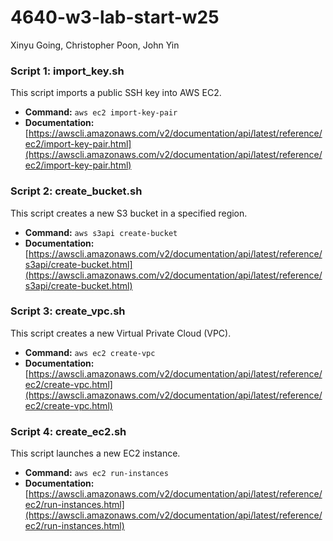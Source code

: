 # 4640-w3-lab-start-w25

Xinyu Going, Christopher Poon, John Yin

### Script 1: import_key.sh
This script imports a public SSH key into AWS EC2.
*   **Command:** `aws ec2 import-key-pair`
*   **Documentation:** [https://awscli.amazonaws.com/v2/documentation/api/latest/reference/ec2/import-key-pair.html](https://awscli.amazonaws.com/v2/documentation/api/latest/reference/ec2/import-key-pair.html)

### Script 2: create_bucket.sh
This script creates a new S3 bucket in a specified region.
*   **Command:** `aws s3api create-bucket`
*   **Documentation:** [https://awscli.amazonaws.com/v2/documentation/api/latest/reference/s3api/create-bucket.html](https://awscli.amazonaws.com/v2/documentation/api/latest/reference/s3api/create-bucket.html)

### Script 3: create_vpc.sh
This script creates a new Virtual Private Cloud (VPC).
*   **Command:** `aws ec2 create-vpc`
*   **Documentation:** [https://awscli.amazonaws.com/v2/documentation/api/latest/reference/ec2/create-vpc.html](https://awscli.amazonaws.com/v2/documentation/api/latest/reference/ec2/create-vpc.html)

### Script 4: create_ec2.sh
This script launches a new EC2 instance.
*   **Command:** `aws ec2 run-instances`
*   **Documentation:** [https://awscli.amazonaws.com/v2/documentation/api/latest/reference/ec2/run-instances.html](https://awscli.amazonaws.com/v2/documentation/api/latest/reference/ec2/run-instances.html)


